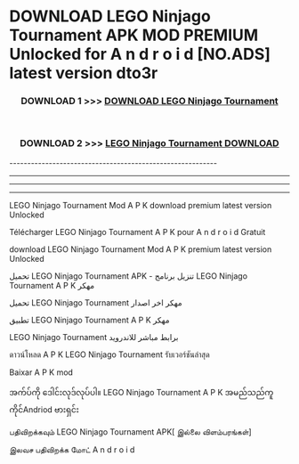 # DOWNLOAD LEGO Ninjago Tournament APK MOD PREMIUM Unlocked for A n d r o i d [NO.ADS] latest version dto3r 



<div align="center">

<h3>DOWNLOAD 1 >>> <a href="https://getmod2.web.app/?judul=LEGO Ninjago Tournament">DOWNLOAD LEGO Ninjago Tournament</a></h3><br>

<h3>DOWNLOAD 2 >>> <a href="https://getmod2.web.app/?judul=LEGO Ninjago Tournament">LEGO Ninjago Tournament DOWNLOAD </a></h3>

</div>
----------------------------------------------------------

----------------------------------------------------------

----------------------------------------------------------

----------------------------------------------------------

LEGO Ninjago Tournament Mod A P K download premium latest version Unlocked

Télécharger LEGO Ninjago Tournament A P K pour A n d r o i d Gratuit

download LEGO Ninjago Tournament Mod A P K premium latest version Unlocked

تحميل LEGO Ninjago Tournament APK - تنزيل برنامج LEGO Ninjago Tournament A P K مهكر

تحميل LEGO Ninjago Tournament مهكر اخر اصدار

تطبيق LEGO Ninjago Tournament A P K مهكر

LEGO Ninjago Tournament برابط مباشر للاندرويد

ดาวน์โหลด A P K LEGO Ninjago Tournament รับเวอร์ชันล่าสุด

Baixar A P K mod

အက်ပ်ကို ဒေါင်းလုဒ်လုပ်ပါ။ LEGO Ninjago Tournament A P K အမည်သည်ကူကိုင်Andriod ဗားရှင်း

பதிவிறக்கவும் LEGO Ninjago Tournament APK[ இல்லை விளம்பரங்கள்] 
 
இலவச பதிவிறக்க மோட் A n d r o i d



